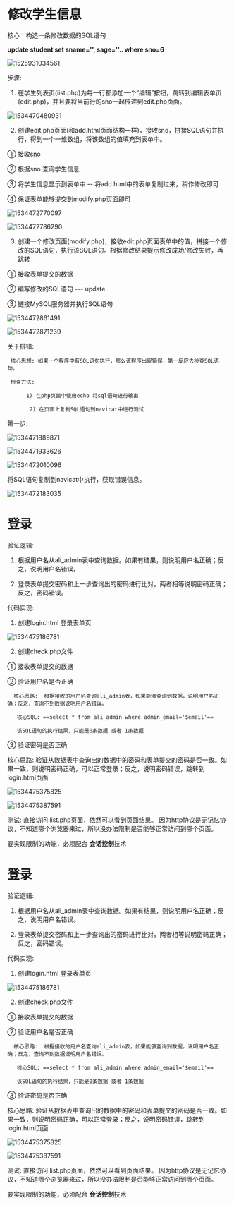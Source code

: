 # 修改学生信息

核心：构造一条修改数据的SQL语句   

   **update student set sname='', sage=''..  where sno=6**

![1525931034561](../media/0004.png)

步骤:

 1) 在学生列表页(list.php)为每一行都添加一个“编辑”按钮，跳转到编辑表单页(edit.php)，并且要将当前行的sno一起传递到edit.php页面。

 ![1534470480931](../media/1534470480931.png)


 2) 创建edit.php页面(和add.html页面结构一样)，接收sno，拼接SQL语句并执行，得到一个一维数组，将该数组的值填充到表单中。

  ① 接收sno

  ② 根据sno 查询学生信息

  ③ 将学生信息显示到表单中  -- 将add.html中的表单复制过来，稍作修改即可

  ④ 保证表单能够提交到modify.php页面即可


![1534472770097](../media/1534472770097.png)

![1534472786290](../media/1534472786290.png)

3) 创建一个修改页面(modify.php)，接收edit.php页面表单中的值，拼接一个修改的SQL语句，执行该SQL语句。根据修改结果提示修改成功/修改失败，再跳转

 ① 接收表单提交的数据

 ② 编写修改的SQL语句 --- update

 ③ 链接MySQL服务器并执行SQL语句


![1534472861491](../media/1534472861491.png)

![1534472871239](../media/1534472871239.png)

关于排错: 

     核心思想: 如果一个程序中有SQL语句执行，那么该程序出现错误，第一反应去检查SQL语句。

     检查方法:

          1) 在php页面中使用echo 将sql语句进行输出

           2) 在页面上复制SQL语句到navicat中进行测试



   第一步:

![1534471889871](../media/1534471889871.png)

![1534471933626](../media/1534471933626.png)

![1534472010096](../media/1534472010096.png)

将SQL语句复制到navicat中执行，获取错误信息。

![1534472183035](../media/1534472183035.png)


# 登录


验证逻辑:

 1) 根据用户名从ali_admin表中查询数据。如果有结果，则说明用户名正确；反之，说明用户名错误。

 2) 登录表单提交密码和上一步查询出的密码进行比对，两者相等说明密码正确；反之，密码错误。



代码实现:

1) 创建login.html 登录表单页


![1534475186781](../media/1534475186781.png)

2)  创建check.php文件

  ① 接收表单提交的数据

  ② 验证用户名是否正确

      核心思路:  根据接收的用户名查询ali_admin表，如果能够查询到数据，说明用户名正确；反之，查询不到数据说明用户名错误。

       核心SQL: ==select * from ali_admin where admin_email='$email'==

       该SQL语句的执行结果，只能是0条数据 或者 1条数据

  ③ 验证密码是否正确

   核心思路:  验证从数据表中查询出的数据中的密码和表单提交的密码是否一致。如果一致，则说明密码正确，可以正常登录；反之，说明密码错误，跳转到login.html页面


![1534475375825](../media/1534475375825.png)

![1534475387591](../media/1534475387591.png)

测试: 直接访问 list.php页面，依然可以看到页面结果。 因为http协议是无记忆协议，不知道哪个浏览器来过，所以没办法限制是否能够正常访问到哪个页面。

要实现限制的功能，必须配合 **会话控制**技术




# 登录

验证逻辑:

 1) 根据用户名从ali_admin表中查询数据。如果有结果，则说明用户名正确；反之，说明用户名错误。

 2) 登录表单提交密码和上一步查询出的密码进行比对，两者相等说明密码正确；反之，密码错误。



代码实现:

1) 创建login.html 登录表单页


![1534475186781](../media/1534475186781.png)

2)  创建check.php文件

  ① 接收表单提交的数据

  ② 验证用户名是否正确

      核心思路:  根据接收的用户名查询ali_admin表，如果能够查询到数据，说明用户名正确；反之，查询不到数据说明用户名错误。

       核心SQL: ==select * from ali_admin where admin_email='$email'==

       该SQL语句的执行结果，只能是0条数据 或者 1条数据

  ③ 验证密码是否正确

   核心思路:  验证从数据表中查询出的数据中的密码和表单提交的密码是否一致。如果一致，则说明密码正确，可以正常登录；反之，说明密码错误，跳转到login.html页面


![1534475375825](../media/1534475375825.png)

![1534475387591](../media/1534475387591.png)

测试: 直接访问 list.php页面，依然可以看到页面结果。 因为http协议是无记忆协议，不知道哪个浏览器来过，所以没办法限制是否能够正常访问到哪个页面。

要实现限制的功能，必须配合 **会话控制**技术
